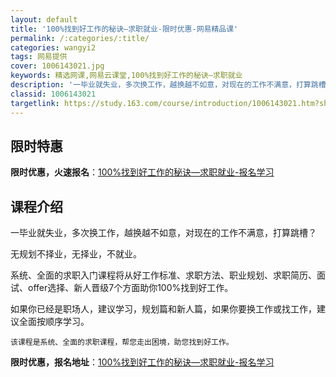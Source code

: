 ```yaml
---
layout: default
title: '100%找到好工作的秘诀—求职就业-限时优惠-网易精品课'
permalink: /:categories/:title/
categories: wangyi2
tags: 网易提供
cover: 1006143021.jpg
keywords: 精选网课,网易云课堂,100%找到好工作的秘诀—求职就业
description: '一毕业就失业，多次换工作，越换越不如意，对现在的工作不满意，打算跳槽？无规划不择业，无择业，不就业。系统、全面的求职入门'
classid: 1006143021
targetlink: https://study.163.com/course/introduction/1006143021.htm?share=1&shareId=1025206652&utm_campaign=share&utm_medium=iphoneShare&utm_source=&utm_u=1025206652
---
```


## 限时特惠

**限时优惠，火速报名**：[100%找到好工作的秘诀—求职就业-报名学习](https://study.163.com/course/introduction/1006143021.htm?share=1&shareId=1025206652&utm_campaign=share&utm_medium=iphoneShare&utm_source=&utm_u=1025206652)

## 课程介绍

一毕业就失业，多次换工作，越换越不如意，对现在的工作不满意，打算跳槽？



无规划不择业，无择业，不就业。



系统、全面的求职入门课程将从好工作标准、求职方法、职业规划、求职简历、面试、offer选择、新人晋级7个方面助你100%找到好工作。



如果你已经是职场人，建议学习，规划篇和新人篇，如果你要换工作或找工作，建议全面按顺序学习。



    该课程是系统、全面的求职课程，帮您走出困境，助您找到好工作。

**限时优惠，报名地址**：[100%找到好工作的秘诀—求职就业-报名学习](https://study.163.com/course/introduction/1006143021.htm?share=1&shareId=1025206652&utm_campaign=share&utm_medium=iphoneShare&utm_source=&utm_u=1025206652)

